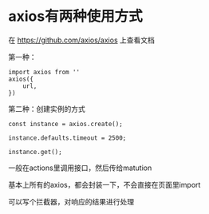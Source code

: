 # axios有两种使用方式

在 https://github.com/axios/axios 上查看文档

第一种：

```
import axios from ''
axios({
    url,
})
```


第二种：创建实例的方式

```
const instance = axios.create();

instance.defaults.timeout = 2500;

instance.get();
```

一般在actions里调用接口，然后传给matution

基本上所有的axios，都会封装一下，不会直接在页面里import

可以写个拦截器，对响应的结果进行处理